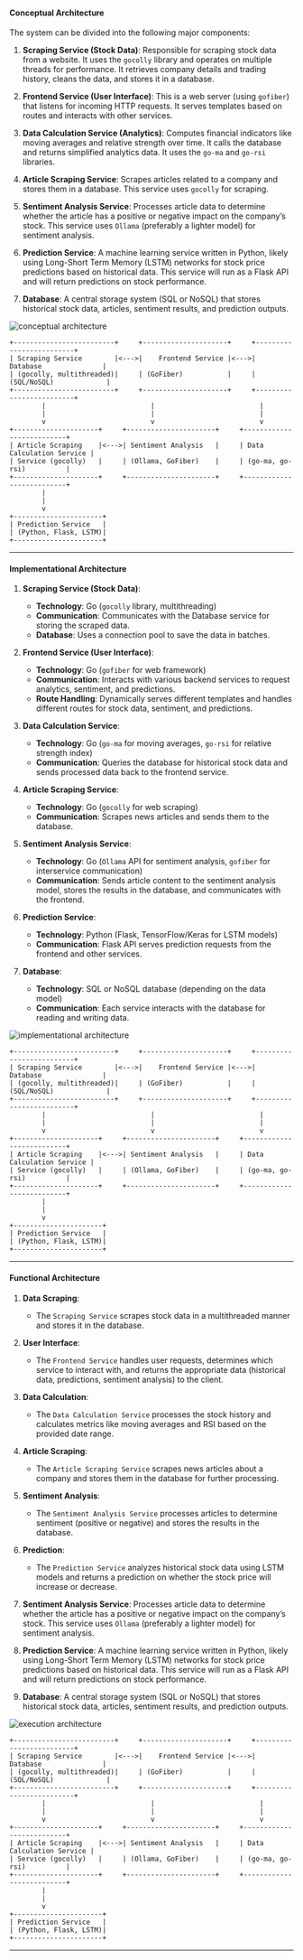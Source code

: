 #### Conceptual Architecture

The system can be divided into the following major components:

1. **Scraping Service (Stock Data)**: Responsible for scraping stock data from a website. It uses the `gocolly` library and operates on multiple threads for performance. It retrieves company details and trading history, cleans the data, and stores it in a database.

2. **Frontend Service (User Interface)**: This is a web server (using `gofiber`) that listens for incoming HTTP requests. It serves templates based on routes and interacts with other services.

3. **Data Calculation Service (Analytics)**: Computes financial indicators like moving averages and relative strength over time. It calls the database and returns simplified analytics data. It uses the `go-ma` and `go-rsi` libraries.

4. **Article Scraping Service**: Scrapes articles related to a company and stores them in a database. This service uses `gocolly` for scraping.

5. **Sentiment Analysis Service**: Processes article data to determine whether the article has a positive or negative impact on the company’s stock. This service uses `Ollama` (preferably a lighter model) for sentiment analysis.

6. **Prediction Service**: A machine learning service written in Python, likely using Long-Short Term Memory (LSTM) networks for stock price predictions based on historical data. This service will run as a Flask API and will return predictions on stock performance.

7. **Database**: A central storage system (SQL or NoSQL) that stores historical stock data, articles, sentiment results, and prediction outputs.

![conceptual architecture](./concept.png)

```
+-------------------------+     +---------------------+     +-------------------------+
| Scraping Service        |<--->|    Frontend Service |<--->|  Database               |
| (gocolly, multithreaded)|     | (GoFiber)           |     | (SQL/NoSQL)             |
+-------------------------+     +---------------------+     +-------------------------+
        |                          |                          |
        |                          |                          |
        v                          v                          v
+---------------------+     +----------------------+     +--------------------------+
| Article Scraping    |<--->| Sentiment Analysis   |     | Data Calculation Service |
| Service (gocolly)   |     | (Ollama, GoFiber)    |     | (go-ma, go-rsi)          |
+---------------------+     +----------------------+     +--------------------------+
        |
        |
        v
+----------------------+
| Prediction Service   |
| (Python, Flask, LSTM)|
+----------------------+
```

---

#### Implementational Architecture

1. **Scraping Service (Stock Data)**:
   - **Technology**: Go (`gocolly` library, multithreading)
   - **Communication**: Communicates with the Database service for storing the scraped data.
   - **Database**: Uses a connection pool to save the data in batches.

2. **Frontend Service (User Interface)**:
   - **Technology**: Go (`gofiber` for web framework)
   - **Communication**: Interacts with various backend services to request analytics, sentiment, and predictions.
   - **Route Handling**: Dynamically serves different templates and handles different routes for stock data, sentiment, and predictions.

3. **Data Calculation Service**:
   - **Technology**: Go (`go-ma` for moving averages, `go-rsi` for relative strength index)
   - **Communication**: Queries the database for historical stock data and sends processed data back to the frontend service.

4. **Article Scraping Service**:
   - **Technology**: Go (`gocolly` for web scraping)
   - **Communication**: Scrapes news articles and sends them to the database.

5. **Sentiment Analysis Service**:
   - **Technology**: Go (`Ollama` API for sentiment analysis, `gofiber` for interservice communication)
   - **Communication**: Sends article content to the sentiment analysis model, stores the results in the database, and communicates with the frontend.

6. **Prediction Service**:
   - **Technology**: Python (Flask, TensorFlow/Keras for LSTM models)
   - **Communication**: Flask API serves prediction requests from the frontend and other services.

7. **Database**:
   - **Technology**: SQL or NoSQL database (depending on the data model)
   - **Communication**: Each service interacts with the database for reading and writing data.

![implementational architecture](./implementational.png)

```
+-------------------------+     +---------------------+     +-------------------------+
| Scraping Service        |<--->|    Frontend Service |<--->|  Database               |
| (gocolly, multithreaded)|     | (GoFiber)           |     | (SQL/NoSQL)             |
+-------------------------+     +---------------------+     +-------------------------+
        |                          |                          |
        |                          |                          |
        v                          v                          v
+---------------------+     +----------------------+     +--------------------------+
| Article Scraping    |<--->| Sentiment Analysis   |     | Data Calculation Service |
| Service (gocolly)   |     | (Ollama, GoFiber)    |     | (go-ma, go-rsi)          |
+---------------------+     +----------------------+     +--------------------------+
        |
        |
        v
+----------------------+
| Prediction Service   |
| (Python, Flask, LSTM)|
+----------------------+
```

---

#### Functional Architecture

1. **Data Scraping**:
   - The `Scraping Service` scrapes stock data in a multithreaded manner and stores it in the database.

2. **User Interface**:
   - The `Frontend Service` handles user requests, determines which service to interact with, and returns the appropriate data (historical data, predictions, sentiment analysis) to the client.

3. **Data Calculation**:
   - The `Data Calculation Service` processes the stock history and calculates metrics like moving averages and RSI based on the provided date range.

4. **Article Scraping**:
   - The `Article Scraping Service` scrapes news articles about a company and stores them in the database for further processing.

5. **Sentiment Analysis**:
   - The `Sentiment Analysis Service` processes articles to determine sentiment (positive or negative) and stores the results in the database.

6. **Prediction**:
   - The `Prediction Service` analyzes historical stock data using LSTM models and returns a prediction on whether the stock price will increase or decrease.

5. **Sentiment Analysis Service**: Processes article data to determine whether the article has a positive or negative impact on the company’s stock. This service uses `Ollama` (preferably a lighter model) for sentiment analysis.

6. **Prediction Service**: A machine learning service written in Python, likely using Long-Short Term Memory (LSTM) networks for stock price predictions based on historical data. This service will run as a Flask API and will return predictions on stock performance.

7. **Database**: A central storage system (SQL or NoSQL) that stores historical stock data, articles, sentiment results, and prediction outputs.

![execution architecture](./functional.png)

```
+-------------------------+     +---------------------+     +-------------------------+
| Scraping Service        |<--->|    Frontend Service |<--->|  Database               |
| (gocolly, multithreaded)|     | (GoFiber)           |     | (SQL/NoSQL)             |
+-------------------------+     +---------------------+     +-------------------------+
        |                          |                          |
        |                          |                          |
        v                          v                          v
+---------------------+     +----------------------+     +--------------------------+
| Article Scraping    |<--->| Sentiment Analysis   |     | Data Calculation Service |
| Service (gocolly)   |     | (Ollama, GoFiber)    |     | (go-ma, go-rsi)          |
+---------------------+     +----------------------+     +--------------------------+
        |
        |
        v
+----------------------+
| Prediction Service   |
| (Python, Flask, LSTM)|
+----------------------+
```

---
